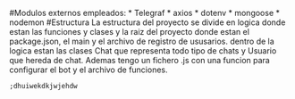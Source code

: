 #Modulos externos empleados: 
    * Telegraf
    * axios
    * dotenv
    * mongoose
    * nodemon
#Estructura
    La estructura del proyecto se divide en logica donde estan las funciones y clases y la raiz del proyecto donde estan el package.json, el main y el archivo de registro de ususarios. dentro de la logica estan las clases Chat que representa todo tipo de chats y Usuario que hereda de chat. Ademas tengo un fichero .js con una funcion para configurar el bot y el archivo de funciones.
    
    
    ;dhuiwekdkjwjehdw